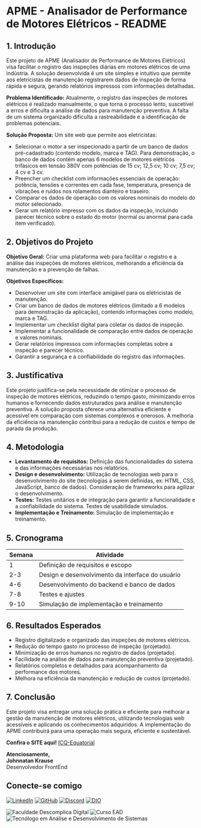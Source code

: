 # APME - Analisador de Performance de Motores Elétricos - README

## 1. Introdução

Este projeto de APME (Analisador de Performance de Motores Elétricos) visa facilitar o registro das inspeções diárias em motores elétricos de uma indústria. A solução desenvolvida é um site simples e intuitivo que permite aos eletricistas de manutenção registrarem dados de inspeção de forma rápida e segura, gerando relatórios impressos com informações detalhadas.

  
**Problema Identificado:** Atualmente, o registro das inspeções de motores elétricos é realizado manualmente, o que torna o processo lento, suscetível a erros e dificulta a análise de dados para manutenção preventiva. A falta de um sistema organizado dificulta a rastreabilidade e a identificação de problemas potenciais.

**Solução Proposta:** Um site web que permite aos eletricistas:

* Selecionar o motor a ser inspecionado a partir de um banco de dados pré-cadastrado (contendo modelo, marca e TAG).  Para demonstração, o banco de dados contém apenas 6 modelos de motores elétricos trifásicos em tensão 380V com potências de 15 cv; 12,5 cv; 10 cv; 7,5 cv; 4 cv e 3 cv.
* Preencher um checklist com informações essenciais de operação: potência, tensões e correntes em cada fase, temperatura, presença de vibrações e ruídos nos rolamentos dianteiro e traseiro.
* Comparar os dados de operação com os valores nominais do modelo do motor selecionado.
* Gerar um relatório impresso com os dados da inspeção, incluindo parecer técnico sobre o estado do motor (normal ou anormal para cada item verificado).


## 2. Objetivos do Projeto

**Objetivo Geral:** Criar uma plataforma web para facilitar o registro e a análise das inspeções de motores elétricos, melhorando a eficiência da manutenção e a prevenção de falhas.

**Objetivos Específicos:**

* Desenvolver um site com interface amigável para os eletricistas de manutenção.
* Criar um banco de dados de motores elétricos (limitado a 6 modelos para demonstração da aplicação), contendo informações como modelo, marca e TAG.
* Implementar um checklist digital para coletar os dados de inspeção.
* Implementar a funcionalidade de comparação entre dados de operação e valores nominais.
* Gerar relatórios impressos com informações completas sobre a inspeção e parecer técnico.
* Garantir a segurança e a confiabilidade do registro das informações.


## 3. Justificativa

Este projeto justifica-se pela necessidade de otimizar o processo de inspeção de motores elétricos, reduzindo o tempo gasto, minimizando erros humanos e fornecendo dados estruturados para análise e manutenção preventiva. A solução proposta oferece uma alternativa eficiente e acessível em comparação com sistemas complexos e onerosos. A melhoria da eficiência na manutenção contribui para a redução de custos e tempo de parada da produção.


## 4. Metodologia

* **Levantamento de requisitos:** Definição das funcionalidades do sistema e das informações necessárias nos relatórios.
* **Design e desenvolvimento:** Utilização de tecnologias web para o desenvolvimento do site (tecnologias a serem definidas, ex: HTML, CSS, JavaScript, banco de dados). Consideração de frameworks para agilizar o desenvolvimento.
* **Testes:** Testes unitários e de integração para garantir a funcionalidade e a confiabilidade do sistema. Testes de usabilidade simulados.
* **Implementação e Treinamento:**  Simulação de implementação e treinamento.


## 5. Cronograma 

| Semana | Atividade                                        |
|--------|--------------------------------------------------|
| 1      | Definição de requisitos e escopo                 |
| 2-3    | Design e desenvolvimento da interface do usuário |
| 4-6    | Desenvolvimento do backend e banco de dados      |
| 7-8    | Testes e ajustes                                 |
| 9-10   | Simulação de implementação e treinamento         |


## 6. Resultados Esperados

* Registro digitalizado e organizado das inspeções de motores elétricos.
* Redução do tempo gasto no processo de inspeção (projetado).
* Minimização de erros humanos no registro de dados (projetado).
* Facilidade na análise de dados para manutenção preventiva (projetado).
* Relatórios completos e detalhados para acompanhamento da performance dos motores.
* Melhora na eficiência da manutenção e redução de custos (projetado).


## 7. Conclusão

Este projeto visa entregar uma solução prática e eficiente para melhorar a gestão da manutenção de motores elétricos, utilizando tecnologias web acessíveis e aplicando os conhecimentos adquiridos. A implementação do APME contribuirá para uma operação mais segura, eficiente e sustentável.


**Confira o SITE aqui!** [ICQ-Equatorial](https://github.com/JohnnatanKrause/ICQ-Equatorial)


**Atenciosamente,**  
**Johnnatan Krause**  
Desenvolvedor FrontEnd 

## Conecte-se comigo

[![LinkedIn](https://img.shields.io/badge/LinkedIn-0077B5?style=for-the-badge&logo=linkedin&logoColor=white)](https://www.linkedin.com/in/johnnatankrause/)
[![GitHub](https://img.shields.io/badge/GitHub-100000?style=for-the-badge&logo=github&logoColor=white)](https://github.com/JohnnatanKrause) 
[![Discord](https://img.shields.io/badge/Discord-7289DA?style=for-the-badge&logo=discord&logoColor=white)](https://discord.com/channels/@johnnatankrause/)
[![DIO](https://img.shields.io/badge/DIO-0000FF?style=for-the-badge&logo=digitalocean&logoColor=white)](https://www.dio.me/users/johnnatankrause)


![Faculdade Descomplica Digital](https://img.shields.io/badge/Faculdade%20Descomplica%20Digital-4CAF50?style=for-the-badge&logo=dio&logoColor=white) 
![Curso EAD](https://img.shields.io/badge/Curso%20EAD-4CAF50?style=for-the-badge&logo=education&logoColor=white) 
![Tecnólogo em Análise e Desenvolvimento de Sistemas](https://img.shields.io/badge/Tecn%C3%B3logo%20em%20An%C3%A1lise%20e%20Desenvolvimento%20de%20Sistemas-4CAF50?style=for-the-badge&logoColor=white)
